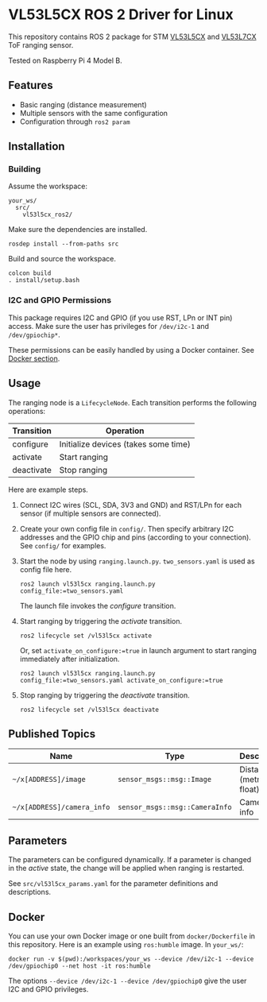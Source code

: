 # VL53L5CX ROS 2 Driver for Linux

This repository contains ROS 2 package for STM [VL53L5CX](https://www.st.com/en/imaging-and-photonics-solutions/vl53l5cx.html) and [VL53L7CX](https://www.st.com/en/imaging-and-photonics-solutions/vl53l7cx.html) ToF ranging sensor.

Tested on Raspberry Pi 4 Model B.

## Features

- Basic ranging (distance measurement)
- Multiple sensors with the same configuration
- Configuration through `ros2 param`

## Installation

### Building

Assume the workspace:

```plaintext
your_ws/
  src/
    vl53l5cx_ros2/
```

Make sure the dependencies are installed.

```shell
rosdep install --from-paths src
```

Build and source the workspace.

```shell
colcon build
. install/setup.bash
```

### I2C and GPIO Permissions

This package requires I2C and GPIO (if you use RST, LPn or INT pin) access.
Make sure the user has privileges for `/dev/i2c-1` and `/dev/gpiochip*`.

These permissions can be easily handled by using a Docker container.
See [Docker section](#docker).

## Usage

The ranging node is a `LifecycleNode`.
Each transition performs the following operations:

| Transition | Operation                            |
| ---------- | ------------------------------------ |
| configure  | Initialize devices (takes some time) |
| activate   | Start ranging                        |
| deactivate | Stop ranging                         |

Here are example steps.

1. Connect I2C wires (SCL, SDA, 3V3 and GND) and RST/LPn for each sensor (if multiple sensors are connected).
2. Create your own config file in `config/`. Then specify arbitrary I2C addresses and the GPIO chip and pins (according to your connection). See `config/` for examples.
3. Start the node by using `ranging.launch.py`. `two_sensors.yaml` is used as config file here.

    ``` shell
    ros2 launch vl53l5cx ranging.launch.py config_file:=two_sensors.yaml
    ```

    The launch file invokes the *configure* transition.

4. Start ranging by triggering the *activate* transition.

    ```shell
    ros2 lifecycle set /vl53l5cx activate
    ```

    Or, set `activate_on_configure:=true` in launch argument to start ranging immediately after initialization.

    ``` shell
    ros2 launch vl53l5cx ranging.launch.py config_file:=two_sensors.yaml activate_on_configure:=true
    ```

5. Stop ranging by triggering the *deactivate* transition.

    ```shell
    ros2 lifecycle set /vl53l5cx deactivate
    ```

## Published Topics

| Name                       | Type                           | Description             |
| -------------------------- | ------------------------------ | ----------------------- |
| `~/x[ADDRESS]/image`       | `sensor_msgs::msg::Image`      | Distance (metric float) |
| `~/x[ADDRESS]/camera_info` | `sensor_msgs::msg::CameraInfo` | Camera info             |

## Parameters

The parameters can be configured dynamically.
If a parameter is changed in the *active* state, the change will be applied when ranging is restarted.

See `src/vl53l5cx_params.yaml` for the parameter definitions and descriptions.

## Docker

You can use your own Docker image or one built from `docker/Dockerfile` in this repository.
Here is an example using `ros:humble` image. In `your_ws/`:

```shell
docker run -v $(pwd):/workspaces/your_ws --device /dev/i2c-1 --device /dev/gpiochip0 --net host -it ros:humble
```

The options `--device /dev/i2c-1 --device /dev/gpiochip0` give the user I2C and GPIO privileges.
